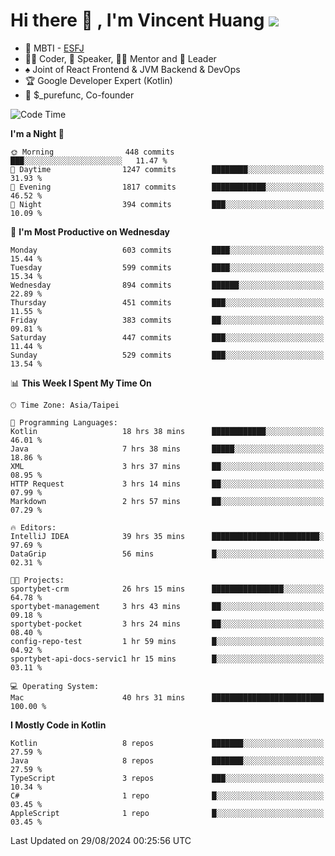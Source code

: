 # Hi there 👋 , I'm Vincent Huang ![](https://komarev.com/ghpvc/?username=Jian-Min-Huang)
- 👀 MBTI - [ESFJ](https://www.16personalities.com/esfj-personality)
- 👨‍💻 Coder, 🎤 Speaker, 👨‍🏫 Mentor and 🚀 Leader
- ♠️ Joint of React Frontend & JVM Backend & DevOps
- 🏆 Google Developer Expert (Kotlin)
- 💼 $_purefunc, Co-founder

<!--START_SECTION:waka-->
![Code Time](http://img.shields.io/badge/Code%20Time-4%2C337%20hrs%2030%20mins-blue)

**I'm a Night 🦉** 

```text
🌞 Morning                448 commits         ███░░░░░░░░░░░░░░░░░░░░░░   11.47 % 
🌆 Daytime                1247 commits        ████████░░░░░░░░░░░░░░░░░   31.93 % 
🌃 Evening                1817 commits        ████████████░░░░░░░░░░░░░   46.52 % 
🌙 Night                  394 commits         ███░░░░░░░░░░░░░░░░░░░░░░   10.09 % 
```
📅 **I'm Most Productive on Wednesday** 

```text
Monday                   603 commits         ████░░░░░░░░░░░░░░░░░░░░░   15.44 % 
Tuesday                  599 commits         ████░░░░░░░░░░░░░░░░░░░░░   15.34 % 
Wednesday                894 commits         ██████░░░░░░░░░░░░░░░░░░░   22.89 % 
Thursday                 451 commits         ███░░░░░░░░░░░░░░░░░░░░░░   11.55 % 
Friday                   383 commits         ██░░░░░░░░░░░░░░░░░░░░░░░   09.81 % 
Saturday                 447 commits         ███░░░░░░░░░░░░░░░░░░░░░░   11.44 % 
Sunday                   529 commits         ███░░░░░░░░░░░░░░░░░░░░░░   13.54 % 
```


📊 **This Week I Spent My Time On** 

```text
🕑︎ Time Zone: Asia/Taipei

💬 Programming Languages: 
Kotlin                   18 hrs 38 mins      ████████████░░░░░░░░░░░░░   46.01 % 
Java                     7 hrs 38 mins       █████░░░░░░░░░░░░░░░░░░░░   18.86 % 
XML                      3 hrs 37 mins       ██░░░░░░░░░░░░░░░░░░░░░░░   08.95 % 
HTTP Request             3 hrs 14 mins       ██░░░░░░░░░░░░░░░░░░░░░░░   07.99 % 
Markdown                 2 hrs 57 mins       ██░░░░░░░░░░░░░░░░░░░░░░░   07.29 % 

🔥 Editors: 
IntelliJ IDEA            39 hrs 35 mins      ████████████████████████░   97.69 % 
DataGrip                 56 mins             █░░░░░░░░░░░░░░░░░░░░░░░░   02.31 % 

🐱‍💻 Projects: 
sportybet-crm            26 hrs 15 mins      ████████████████░░░░░░░░░   64.78 % 
sportybet-management     3 hrs 43 mins       ██░░░░░░░░░░░░░░░░░░░░░░░   09.18 % 
sportybet-pocket         3 hrs 24 mins       ██░░░░░░░░░░░░░░░░░░░░░░░   08.40 % 
config-repo-test         1 hr 59 mins        █░░░░░░░░░░░░░░░░░░░░░░░░   04.92 % 
sportybet-api-docs-servic1 hr 15 mins        █░░░░░░░░░░░░░░░░░░░░░░░░   03.11 % 

💻 Operating System: 
Mac                      40 hrs 31 mins      █████████████████████████   100.00 % 
```

**I Mostly Code in Kotlin** 

```text
Kotlin                   8 repos             ███████░░░░░░░░░░░░░░░░░░   27.59 % 
Java                     8 repos             ███████░░░░░░░░░░░░░░░░░░   27.59 % 
TypeScript               3 repos             ███░░░░░░░░░░░░░░░░░░░░░░   10.34 % 
C#                       1 repo              █░░░░░░░░░░░░░░░░░░░░░░░░   03.45 % 
AppleScript              1 repo              █░░░░░░░░░░░░░░░░░░░░░░░░   03.45 % 
```




 Last Updated on 29/08/2024 00:25:56 UTC
<!--END_SECTION:waka-->
